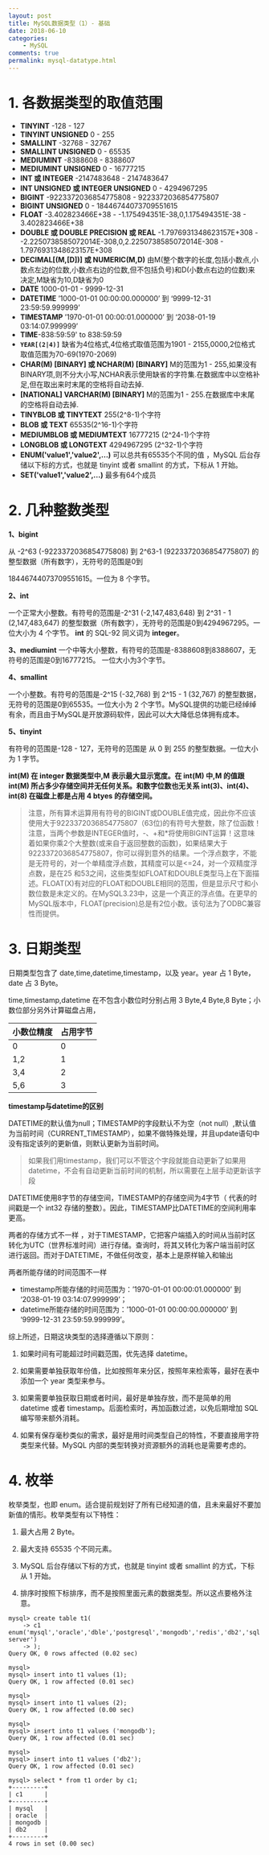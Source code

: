 ```yaml
---
layout: post
title: MySQL数据类型（1）- 基础
date: 2018-06-10
categories:
    - MySQL
comments: true
permalink: mysql-datatype.html
---
```


# 1. 各数据类型的取值范围 

- **TINYINT** -128 - 127 
- **TINYINT UNSIGNED** 0 - 255 
- **SMALLINT** -32768 - 32767 
- **SMALLINT UNSIGNED** 0 - 65535 
- **MEDIUMINT** -8388608 - 8388607 
- **MEDIUMINT UNSIGNED** 0 - 16777215 
- **INT 或 INTEGER** -2147483648 - 2147483647 
- **INT UNSIGNED 或 INTEGER UNSIGNED** 0 - 4294967295 
- **BIGINT** -9223372036854775808 - 9223372036854775807 
- **BIGINT UNSIGNED** 0 - 18446744073709551615 
- **FLOAT** -3.402823466E+38 - -1.175494351E-38,0,1.175494351E-38 - 3.402823466E+38 
- **DOUBLE 或 DOUBLE PRECISION 或 REAL** -1.7976931348623157E+308 - -2.2250738585072014E-308,0,2.2250738585072014E-308 - 1.7976931348623157E+308 
- **DECIMAL[(M,[D])] 或 NUMERIC(M,D)** 由M(整个数字的长度,包括小数点,小数点左边的位数,小数点右边的位数,但不包括负号)和D(小数点右边的位数)来决定,M缺省为10,D缺省为0 
- **DATE** 1000-01-01 - 9999-12-31 
- **DATETIME** ’1000-01-01 00:00:00.000000’ 到 ‘9999-12-31 23:59:59.999999’
- **TIMESTAMP** ’1970-01-01 00:00:01.000000’ 到 ‘2038-01-19 03:14:07.999999’
- **TIME**-838:59:59' to 838:59:59 
- **`YEAR[(2|4)]`** 缺省为4位格式,4位格式取值范围为1901 - 2155,0000,2位格式取值范围为70-69(1970-2069) 
- **CHAR(M) [BINARY] 或 NCHAR(M) [BINARY]** M的范围为1 - 255,如果没有BINARY项,则不分大小写,NCHAR表示使用缺省的字符集.在数据库中以空格补足,但在取出来时末尾的空格将自动去掉. 
- **[NATIONAL] VARCHAR(M) [BINARY]** M的范围为1 - 255.在数据库中末尾的空格将自动去掉. 
- **TINYBLOB 或 TINYTEXT** 255(2^8-1)个字符 
- **BLOB 或 TEXT** 65535(2^16-1)个字符 
- **MEDIUMBLOB 或 MEDIUMTEXT** 16777215 (2^24-1)个字符 
- **LONGBLOB 或 LONGTEXT** 4294967295 (2^32-1)个字符 
- **ENUM('value1','value2',...)** 可以总共有65535个不同的值 ，MySQL 后台存储以下标的方式，也就是 tinyint 或者 smallint 的方式，下标从 1 开始。
- **SET('value1','value2',...)** 最多有64个成员 

# 2. 几种整数类型

**1、bigint**

从 -2^63 (-9223372036854775808) 到 2^63-1 (9223372036854775807) 的整型数据（所有数字），无符号的范围是0到

18446744073709551615。一位为 8 个字节。

**2、int**

一个正常大小整数。有符号的范围是-2^31 (-2,147,483,648) 到 2^31 - 1 (2,147,483,647) 的整型数据（所有数字），无符号的范围是0到4294967295。一位大小为 4 个字节。
**int** 的 SQL-92 同义词为 **integer**。

**3、mediumint**
一个中等大小整数，有符号的范围是-8388608到8388607，无符号的范围是0到16777215。 一位大小为3个字节。

**4、smallint**

一个小整数。有符号的范围是-2^15 (-32,768) 到 2^15 - 1 (32,767)  的整型数据，无符号的范围是0到65535。一位大小为 2  个字节。MySQL提供的功能已经绰绰有余，而且由于MySQL是开放源码软件，因此可以大大降低总体拥有成本。

**5、tinyint**

有符号的范围是-128 - 127，无符号的范围是 从 0 到 255 的整型数据。一位大小为 1 字节。

**int(M) 在 integer 数据类型中,M 表示最大显示宽度。在 int(M) 中,M 的值跟 int(M) 所占多少存储空间并无任何关系。和数字位数也无关系 int(3)、int(4)、int(8) 在磁盘上都是占用 4 btyes 的存储空间。**

>  注意，所有算术运算用有符号的BIGINT或DOUBLE值完成，因此你不应该使用大于9223372036854775807（63位)的有符号大整数，除了位函数！注意，当两个参数是INTEGER值时，-、+和*将使用BIGINT运算！这意味着如果你乘2个大整数(或来自于返回整数的函数)，如果结果大于9223372036854775807，你可以得到意外的结果。一个浮点数字，不能是无符号的，对一个单精度浮点数，其精度可以是<=24，对一个双精度浮点数，是在25   和53之间，这些类型如FLOAT和DOUBLE类型马上在下面描述。FLOAT(X)有对应的FLOAT和DOUBLE相同的范围，但是显示尺寸和小数位数是未定义的。在MySQL3.23中，这是一个真正的浮点值。在更早的MySQL版本中，FLOAT(precision)总是有2位小数。该句法为了ODBC兼容性而提供。



# 3. 日期类型

日期类型包含了 date,time,datetime,timestamp，以及 year。year 占 1 Byte，date 占 3 Byte。　

 time,timestamp,datetime 在不包含小数位时分别占用 3 Byte,4 Byte,8 Byte；小数位部分另外计算磁盘占用，

| 小数位精度 | 占用字节 |
| ---------- | -------- |
| 0          | 0        |
| 1,2        | 1        |
| 3,4        | 2        |
| 5,6        | 3        |

**timestamp与datetime的区别**

DATETIME的默认值为null；TIMESTAMP的字段默认不为空（not null）,默认值为当前时间（CURRENT_TIMESTAMP），如果不做特殊处理，并且update语句中没有指定该列的更新值，则默认更新为当前时间。

>  如果我们用timestamp，我们可以不管这个字段就能自动更新了如果用datetime，不会有自动更新当前时间的机制，所以需要在上层手动更新该字段

DATETIME使用8字节的存储空间，TIMESTAMP的存储空间为4字节（ 代表的时间戳是一个 int32 存储的整数）。因此，TIMESTAMP比DATETIME的空间利用率更高。

两者的存储方式不一样 ，对于TIMESTAMP，它把客户端插入的时间从当前时区转化为UTC（世界标准时间）进行存储。查询时，将其又转化为客户端当前时区进行返回。而对于DATETIME，不做任何改变，基本上是原样输入和输出

两者所能存储的时间范围不一样 

- timestamp所能存储的时间范围为：’1970-01-01 00:00:01.000000’ 到 ‘2038-01-19 03:14:07.999999’；
- datetime所能存储的时间范围为：’1000-01-01 00:00:00.000000’ 到 ‘9999-12-31 23:59:59.999999’。

综上所述，日期这块类型的选择遵循以下原则：

1. 如果时间有可能超过时间戳范围，优先选择 datetime。

2. 如果需要单独获取年份值，比如按照年来分区，按照年来检索等，最好在表中添加一个 year 类型来参与。

3. 如果需要单独获取日期或者时间，最好是单独存放，而不是简单的用 datetime 或者 timestamp。后面检索时，再加函数过滤，以免后期增加 SQL 编写带来额外消耗。

4. 如果有保存毫秒类似的需求，最好是用时间类型自己的特性，不要直接用字符类型来代替。MySQL 内部的类型转换对资源额外的消耗也是需要考虑的。

# 4. 枚举

枚举类型，也即 enum。适合提前规划好了所有已经知道的值，且未来最好不要加新值的情形。枚举类型有以下特性：

1. 最大占用 2 Byte。

2. 最大支持 65535 个不同元素。

3. MySQL 后台存储以下标的方式，也就是 tinyint 或者 smallint 的方式，下标从 1 开始。

4. 排序时按照下标排序，而不是按照里面元素的数据类型。所以这点要格外注意。

```
mysql> create table t1(
    -> c1 enum('mysql','oracle','dble','postgresql','mongodb','redis','db2','sql server')
    -> );
Query OK, 0 rows affected (0.02 sec)

mysql>
mysql> insert into t1 values (1);
Query OK, 1 row affected (0.01 sec)

mysql>
mysql> insert into t1 values (2);
Query OK, 1 row affected (0.00 sec)

mysql>
mysql> insert into t1 values ('mongodb');
Query OK, 1 row affected (0.01 sec)

mysql>
mysql> insert into t1 values ('db2');
Query OK, 1 row affected (0.01 sec)

mysql> select * from t1 order by c1;
+---------+
| c1      |
+---------+
| mysql   |
| oracle  |
| mongodb |
| db2     |
+---------+
4 rows in set (0.00 sec)

```

